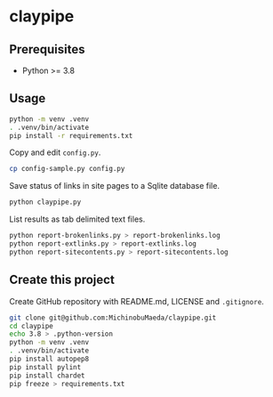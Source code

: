 # claypipe

## Prerequisites

- Python >= 3.8

## Usage

```bash
python -m venv .venv
. .venv/bin/activate
pip install -r requirements.txt
```

Copy and edit `config.py`.

```bash
cp config-sample.py config.py
```

Save status of links in site pages to a Sqlite database file.

```bash
python claypipe.py
```

List results as tab delimited text files.

```bash
python report-brokenlinks.py > report-brokenlinks.log
python report-extlinks.py > report-extlinks.log
python report-sitecontents.py > report-sitecontents.log
```

## Create this project

Create GitHub repository with README.md, LICENSE and `.gitignore`.

```bash
git clone git@github.com:MichinobuMaeda/claypipe.git
cd claypipe
echo 3.8 > .python-version
python -m venv .venv
. .venv/bin/activate
pip install autopep8
pip install pylint
pip install chardet
pip freeze > requirements.txt
```
